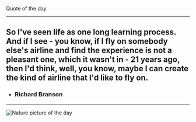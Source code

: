 Quote of the day***## So I've seen life as one long learning process. And if I see - you know, if I fly on somebody else's airline and find the experience is not a pleasant one, which it wasn't in - 21 years ago, then I'd think, well, you know, maybe I can create the kind of airline that I'd like to fly on. - ### Richard Branson***<img src="https://www.naturepicoftheday.com//npods/2021/february/cedar_throne_800w.jpg" alt="Nature picture of the day">